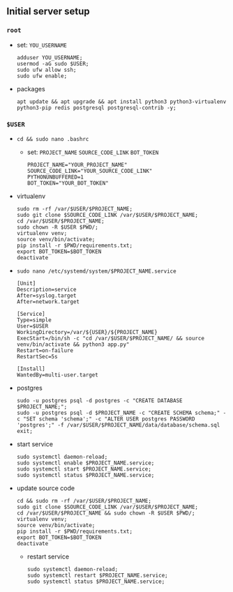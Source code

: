 ## Initial server setup

### `root`

- set: `YOU_USERNAME`

    ```
    adduser YOU_USERNAME;
    usermod -aG sudo $USER;
    sudo ufw allow ssh;
    sudo ufw enable;
    ```
    
- packages

    ```
    apt update && apt upgrade && apt install python3 python3-virtualenv python3-pip redis postgresql postgresql-contrib -y;
    ```

### `$USER`

- `cd && sudo nano .bashrc`

    - set: `PROJECT_NAME` `SOURCE_CODE_LINK` `BOT_TOKEN`
    
        ```
        PROJECT_NAME="YOUR_PROJECT_NAME"
        SOURCE_CODE_LINK="YOUR_SOURCE_CODE_LINK"
        PYTHONUNBUFFERED=1
        BOT_TOKEN="YOUR_BOT_TOKEN"
        ```
        
- virtualenv

    ```
    sudo rm -rf /var/$USER/$PROJECT_NAME;
    sudo git clone $SOURCE_CODE_LINK /var/$USER/$PROJECT_NAME;
    cd /var/$USER/$PROJECT_NAME;
    sudo chown -R $USER $PWD/;
    virtualenv venv;
    source venv/bin/activate;
    pip install -r $PWD/requirements.txt;
    export BOT_TOKEN=$BOT_TOKEN
    deactivate
    ```
    
- `sudo nano /etc/systemd/system/$PROJECT_NAME.service`

    ```
    [Unit]
    Description=service
    After=syslog.target
    After=network.target

    [Service]
    Type=simple
    User=$USER
    WorkingDirectory=/var/${USER}/${PROJECT_NAME}
    ExecStart=/bin/sh -c "cd /var/$USER/$PROJECT_NAME/ && source venv/bin/activate && python3 app.py"
    Restart=on-failure
    RestartSec=5s

    [Install]
    WantedBy=multi-user.target
    ```
    
- postgres

    ```
    sudo -u postgres psql -d postgres -c "CREATE DATABASE $PROJECT_NAME;";
    sudo -u postgres psql -d $PROJECT_NAME -c "CREATE SCHEMA schema;" -c "SET schema 'schema';" -c "ALTER USER postgres PASSWORD 'postgres';" -f /var/$USER/$PROJECT_NAME/data/database/schema.sql
    exit;
    ```

- start service

    ```
    sudo systemctl daemon-reload;
    sudo systemctl enable $PROJECT_NAME.service;
    sudo systemctl start $PROJECT_NAME.service;
    sudo systemctl status $PROJECT_NAME.service;
    ```

- update source code

    ```
    cd && sudo rm -rf /var/$USER/$PROJECT_NAME;
    sudo git clone $SOURCE_CODE_LINK /var/$USER/$PROJECT_NAME;
    cd /var/$USER/$PROJECT_NAME && sudo chown -R $USER $PWD/;
    virtualenv venv;
    source venv/bin/activate;
    pip install -r $PWD/requirements.txt;
    export BOT_TOKEN=$BOT_TOKEN
    deactivate
    ```
    
    - restart service
    
        ```
        sudo systemctl daemon-reload;
        sudo systemctl restart $PROJECT_NAME.service;
        sudo systemctl status $PROJECT_NAME.service;
        ```
